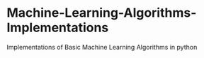# Machine-Learning-Algorithms-Implementations
Implementations of Basic Machine Learning Algorithms in python

